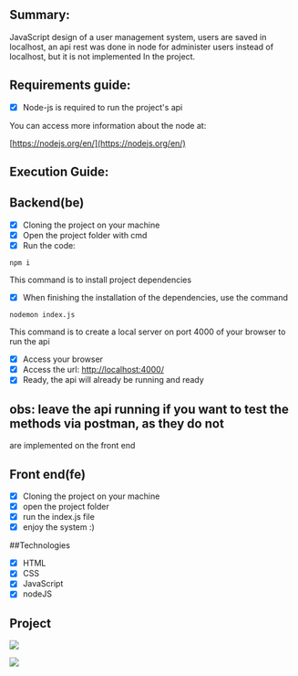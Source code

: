 ## Summary:

JavaScript design of a user management system,
users are saved in localhost, an api rest was done in node for
administer users instead of localhost, but it is not implemented
In the project.

## Requirements guide:

- [x] Node-js is required to run the project's api

You can access more information about the node at:

[https://nodejs.org/en/](https://nodejs.org/en/)

## Execution Guide:

## Backend(be)

- [x] Cloning the project on your machine
- [x] Open the project folder with cmd
- [x] Run the code:

```npm i```

This command is to install project dependencies

- [x] When finishing the installation of the dependencies, use the command

```nodemon index.js```

This command is to create a local server on port 4000 of your browser to run the api

- [x] Access your browser
- [x] Access the url: [http://localhost:4000/](http://localhost:4000/)
- [x] Ready, the api will already be running and ready

## obs: leave the api running if you want to test the methods via postman, as they do not
are implemented on the front end

## Front end(fe)

- [x] Cloning the project on your machine
- [x] open the project folder
- [x] run the index.js file
- [x] enjoy the system :)

##Technologies

- [x] HTML
- [x] CSS
- [x] JavaScript
- [x] nodeJS

## Project

<p>
  <img src="https://github.com/Jhoncosta08/user-management/blob/master/projeto.png" style="width: auto; max-height: 300px">
</p>

<p>
  <img src="https://github.com/Jhoncosta08/user-management/blob/master/api.png" style="width: auto; max-height: 300px">
</p>
